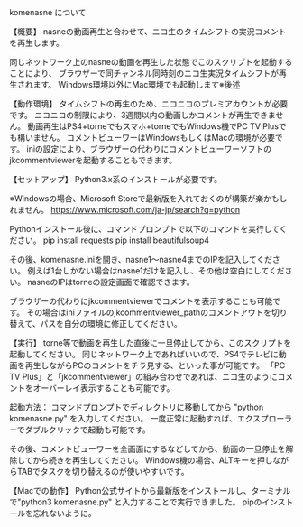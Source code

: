 komenasne について


【概要】
nasneの動画再生と合わせて、ニコ生のタイムシフトの実況コメントを再生します。

同じネットワーク上のnasneの動画を再生した状態でこのスクリプトを起動することにより、
ブラウザーで同チャンネル同時刻のニコ生実況タイムシフトが再生されます。
Windows環境以外にMac環境でも起動します※後述


【動作環境】
タイムシフトの再生のため、ニコニコのプレミアカウントが必要です。
ニコニコの制限により、3週間以内の動画しかコメントが再生できません。
動画再生はPS4+torneでもスマホ+torneでもWindows機でPC TV Plusでも構いません。
コメントビューワーはWindowsもしくはMacの環境が必要です。
iniの設定により、ブラウザーの代わりにコメントビューワーソフトのjkcommentviewerを起動することもできます。


【セットアップ】
Python3.x系のインストールが必要です。

※Windowsの場合、Microsoft Storeで最新版を入れておくのが構築が楽かもしれません。
https://www.microsoft.com/ja-jp/search?q=python

Pythonインストール後に、コマンドプロンプトで以下のコマンドを実行してください。
pip install requests
pip install beautifulsoup4

その後、komenasne.iniを開き、nasne1～nasne4までのIPを記入してください。
例えば1台しかない場合はnasne1だけを記入し、その他は空白にしてください。
nasneのIPはtorneの設定画面で確認できます。

ブラウザーの代わりにjkcommentviewerでコメントを表示することも可能です。
その場合はiniファイルのjkcommentviewer_pathのコメントアウトを切り替えて、パスを自分の環境に修正してください。


【実行】
torne等で動画を再生した直後に一旦停止してから、このスクリプトを起動してください。
同じネットワーク上であればいいので、PS4でテレビに動画を再生しながらPCのコメントをチラ見する、といった事が可能です。
「PC TV Plus」と「jkcommentviewer」の組み合わせであれば、ニコ生のようにコメントをオーバーレイ表示することも可能です。

起動方法：
コマンドプロンプトでディレクトリに移動してから "python komenasne.py" を入力してください。
一度正常に起動すれば、エクスプローラーでダブルクリックで起動も可能です。

その後、コメントビューワーを全画面にするなどしてから、動画の一旦停止を解除してから続きを再生してください。
Windows機の場合、ALTキーを押しながらTABでタスクを切り替えるのが使いやすいです。


【Macでの動作】
Python公式サイトから最新版をインストールし、ターミナルで"python3 komenasne.py" と入力することで実行できました。
pipのインストールを忘れないように。
